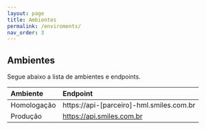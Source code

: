 ```yaml
---
layout: page
title: Ambientes
permalink: /enviroments/
nav_order: 3
---
```

## Ambientes
Segue abaixo a lista de ambientes e endpoints.

| Ambiente     | Endpoint                                 |
|:-------------|:-----------------------------------------|
| Homologação  | https://api-[parceiro]-hml.smiles.com.br |
| Produção     | https://api.smiles.com.br                |
